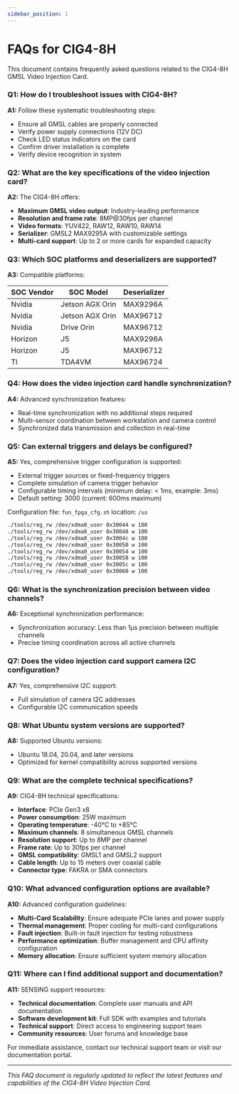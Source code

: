 ```yaml
---
sidebar_position: 1
---
```


# FAQs for CIG4-8H

This document contains frequently asked questions related to the CIG4-8H GMSL Video Injection Card.

<!-- ![SENSING Logo](/img/SENSING_logo_en2.png) -->

### Q1: How do I troubleshoot issues with CIG4-8H?

**A1:** Follow these systematic troubleshooting steps:
- Ensure all GMSL cables are properly connected
- Verify power supply connections (12V DC)
- Check LED status indicators on the card
- Confirm driver installation is complete
- Verify device recognition in system

### Q2: What are the key specifications of the video injection card?

**A2:** The CIG4-8H offers:
- **Maximum GMSL video output**: Industry-leading performance
- **Resolution and frame rate**: 8MP@30fps per channel
- **Video formats**: YUV422, RAW12, RAW10, RAW14
- **Serializer**: GMSL2 MAX9295A with customizable settings
- **Multi-card support**: Up to 2 or more cards for expanded capacity

### Q3: Which SOC platforms and deserializers are supported?

**A3:** Compatible platforms:

| SOC Vendor | SOC Model | Deserializer |
|------------|-----------|--------------|
| Nvidia | Jetson AGX Orin | MAX9296A |
| Nvidia | Jetson AGX Orin | MAX96712 |
| Nvidia | Drive Orin | MAX96712 |
| Horizon | J5 | MAX9296A |
| Horizon | J5 | MAX96712 |
| TI | TDA4VM | MAX96724 |

### Q4: How does the video injection card handle synchronization?

**A4:** Advanced synchronization features:
- Real-time synchronization with no additional steps required
- Multi-sensor coordination between workstation and camera control
- Synchronized data transmission and collection in real-time

### Q5: Can external triggers and delays be configured?

**A5:** Yes, comprehensive trigger configuration is supported:
- External trigger sources or fixed-frequency triggers
- Complete simulation of camera trigger behavior
- Configurable timing intervals (minimum delay: < 1ms, example: 3ms)
- Default setting: 3000 (current: 600ms maximum)

Configuration file: `fun_fpga_cfg.sh` location: `/us`

```bash
./tools/reg_rw /dev/xdma0_user 0x30044 w 100
./tools/reg_rw /dev/xdma0_user 0x30048 w 100
./tools/reg_rw /dev/xdma0_user 0x3004c w 100
./tools/reg_rw /dev/xdma0_user 0x30050 w 100
./tools/reg_rw /dev/xdma0_user 0x30054 w 100
./tools/reg_rw /dev/xdma0_user 0x30058 w 100
./tools/reg_rw /dev/xdma0_user 0x3005c w 100
./tools/reg_rw /dev/xdma0_user 0x30060 w 100
```

### Q6: What is the synchronization precision between video channels?

**A6:** Exceptional synchronization performance:
- Synchronization accuracy: Less than 1μs precision between multiple channels
- Precise timing coordination across all active channels

### Q7: Does the video injection card support camera I2C configuration?

**A7:** Yes, comprehensive I2C support:
- Full simulation of camera I2C addresses
- Configurable I2C communication speeds

### Q8: What Ubuntu system versions are supported?

**A8:** Supported Ubuntu versions:
- Ubuntu 18.04, 20.04, and later versions
- Optimized for kernel compatibility across supported versions

### Q9: What are the complete technical specifications?

**A9:** CIG4-8H technical specifications:
- **Interface**: PCIe Gen3 x8
- **Power consumption**: 25W maximum
- **Operating temperature**: -40°C to +85°C
- **Maximum channels**: 8 simultaneous GMSL channels
- **Resolution support**: Up to 8MP per channel
- **Frame rate**: Up to 30fps per channel
- **GMSL compatibility**: GMSL1 and GMSL2 support
- **Cable length**: Up to 15 meters over coaxial cable
- **Connector type**: FAKRA or SMA connectors

<!-- ![Technical Specifications](/img/SENSING_logo_Homepage.png) -->

### Q10: What advanced configuration options are available?

**A10:** Advanced configuration guidelines:
- **Multi-Card Scalability**: Ensure adequate PCIe lanes and power supply
- **Thermal management**: Proper cooling for multi-card configurations
- **Fault injection**: Built-in fault injection for testing robustness
- **Performance optimization**: Buffer management and CPU affinity configuration
- **Memory allocation**: Ensure sufficient system memory allocation

### Q11: Where can I find additional support and documentation?

**A11:** SENSING support resources:
- **Technical documentation**: Complete user manuals and API documentation
- **Software development kit**: Full SDK with examples and tutorials
- **Technical support**: Direct access to engineering support team
- **Community resources**: User forums and knowledge base

For immediate assistance, contact our technical support team or visit our documentation portal.

---

*This FAQ document is regularly updated to reflect the latest features and capabilities of the CIG4-8H Video Injection Card.*


